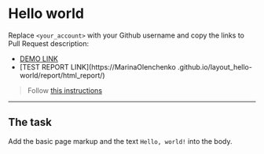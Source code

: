 # Hello world
Replace `<your_account>` with your Github username and copy the links to Pull Request description:
- [DEMO LINK](https://github.com/MarinaOlenchenko/layout_hello-world.git)
- [TEST REPORT LINK](https://MarinaOlenchenko
.github.io/layout_hello-world/report/html_report/)

> Follow [this instructions](https://mate-academy.github.io/layout_task-guideline/#how-to-solve-the-layout-tasks-on-github)
___

## The task 
Add the basic page markup and the text `Hello, world!` into the body.

